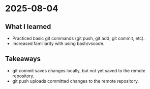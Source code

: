 # 2025-08-04

## What I learned
- Practiced basic git commands \(git push, git add, git commit, etc).
- Increased familiarity with using bash/vscode.

## Takeaways
- git commit saves changes locally, but not yet saved to the remote repository.
- git push uploads committed changes to the remote repository.